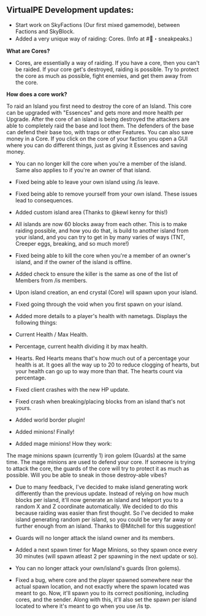 ## VirtualPE Development updates:

- Start work on SkyFactions (Our first mixed gamemode), between Factions and SkyBlock.
- Added a very unique way of raiding: Cores. (Info at #👀・sneakpeaks.)

**What are Cores?**
- Cores, are essentially a way of raiding. If you have a core, then you can't be raided. If your core get's destroyed, raiding is possible. Try to protect the core as much as possible, fight enemies, and get them away from the core.


**How does a core work?**

To raid an Island you first need to destroy the core of an Island. This core can be upgraded with "Essences" and gets more and more health per Upgrade. After the core of an island is being destroyed the attackers are able to completely raid the base and loot them. The defenders of the base can defend their base too, with traps or other Features. You can also save money in a Core.
If you click on the core of your faction you open a GUI where you can do different things, just as giving it Essences and saving money.

- You can no longer kill the core when you're a member of the island. Same also applies to if you're an owner of that island.

- Fixed being able to leave your own island using /is leave.

- Fixed being able to remove yourself from your own island. These issues lead to consequences. 

- Added custom island area (Thanks to @kewl kenny for this!)

- All islands are now 60 blocks away from each other. This is to make raiding possible, and how you do that, is build to another island from your island, and you can try to get in by many varies of ways (TNT, Creeper eggs, breaking, and so much more!)

- Fixed being able to kill the core when you're a member of an owner's island, and if the owner of the island is offline.

- Added check to ensure the killer is the same as one of the list of Members from /is members.

- Upon island creation, an end crystal (Core) will spawn upon your island.

- Fixed going through the void when you first spawn on your island.

- Added more details to a player's health with nametags. Displays the following things:
* Current Health / Max Health.

* Percentage, current health dividing it by max health.

* Hearts. Red Hearts means that's how much out of a percentage your health is at. It goes all the way up to 20 to reduce clogging of hearts, but your health can go up to way more than that. The hearts count via percentage.

- Fixed client crashes with the new HP update.

- Fixed crash when breaking/placing blocks from an island that's not yours.

- Added world border plugin!

- Added minions! Finally!

- Added mage minions! How they work:

The mage minions spawn (currently 1) iron golem (Guards) at the same time. The mage minions are used to defend your core. If someone is trying to attack the core, the guards of the core will try to protect it as much as possible. Will you be able to sneak in those destroy-able vibes?

- Due to many feedback, I've decided to make island generating work differently than the previous update. Instead of relying on how much blocks per island, it'll now generate an island and teleport you to a random X and Z coordinate automatically. We decided to do this because raiding was easier than first thought. So I've decided to make island generating random per island, so you could be very far away or further enough from an island. Thanks to @Mitchell for this suggestion!

- Guards will no longer attack the island owner and its members. 

- Added a next spawn timer for Mage Minions, so they spawn once every 30 minutes (will spawn atleast 2 per spawning in the next update or so).

- You can no longer attack your own/island's guards (Iron golems).

- Fixed a bug, where core and the player spawned somewhere near the actual spawn location, and not exactly where the spawn located was meant to go. Now, it'll spawn you to its correct positioning, including cores, and the sender. Along with this, it'll also set the spawn per island located to where it's meant to go when you use /is tp.
